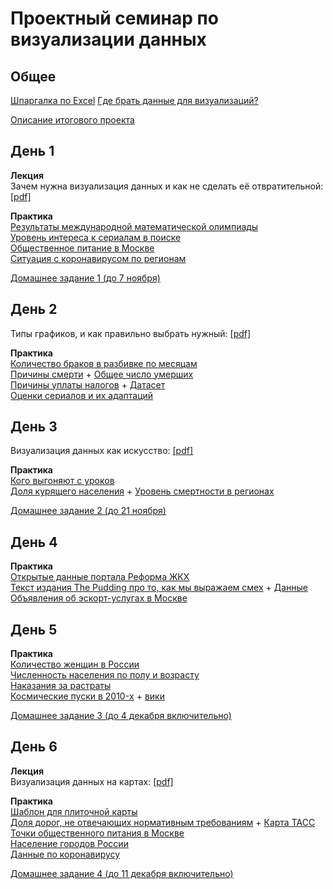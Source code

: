 # Проектный семинар по визуализации данных

## Общее
[Шпаргалка по Excel](/lections/excel.md)
[Где брать данные для визуализаций?](/datasources.md)

[Описание итогового проекта](/project.md)



## День 1
**Лекция**<br>
Зачем нужна визуализация данных и как не сделать её отвратительной: [[pdf]](/lections/lection_1.pdf)<br>

**Практика**<br>
[Результаты международной математической олимпиады](https://www.imo-official.org/year_country_r.aspx?year=2020&column=total&order=desc)<br>
[Уровень интереса к сериалам в поиске](https://trends.google.ru/trends/explore?q=%D1%81%D0%B5%D1%80%D0%B8%D0%B0%D0%BB%D1%8B%20%D1%81%D0%BC%D0%BE%D1%82%D1%80%D0%B5%D1%82%D1%8C%20%D0%BE%D0%BD%D0%BB%D0%B0%D0%B9%D0%BD&geo=RU)<br>
[Общественное питание в Москве](https://data.mos.ru/opendata/7710881420-obshchestvennoe-pitanie-v-moskve)<br>
[Ситуация с коронавирусом по регионам](https://xn--80aesfpebagmfblc0a.xn--p1ai/information/)<br>

[Домашнее задание 1 (до 7 ноября)](/homework/hw1.md)

## День 2
Типы графиков, и как правильно выбрать нужный: [[pdf]](/lections/lection_2.pdf)<br>

**Практика**<br>
[Количество браков в разбивке по месяцам](https://fedstat.ru/indicator/33553)<br>
[Причины смерти](https://fedstat.ru/indicator/33559) + [Общее число умерших](https://fedstat.ru/indicator/31617)<br>
[Причины  уплаты  налогов](https://fom.ru/Ekonomika/14476) + [Датасет](/data/fom_data.csv)<br>
[Оценки сериалов  и их адаптаций](https://docs.google.com/spreadsheets/d/1EYnj-y8F0ai4hjogLYlvgRMYtzvZ9Nmx_gh9m1sEyRw/copy)<br>

## День 3
Визуализация данных как искусство: [[pdf]](/lections/lection_3.pdf)<br>

**Практика**<br>
[Кого выгоняют с уроков](https://docs.google.com/spreadsheets/d/1yH2Bq4uf_pRfQK5DMED8H79axfBhkz7tV3BnygmdIHA/edit?usp=sharing)<br>
[Доля курящего населения](https://rosstat.gov.ru/free_doc/new_site/ZDOR/2019/PublishSite/Files/%D0%A2%D0%B0%D0%B1%D0%BB%D0%B8%D1%86%D0%B0%2067.%20%D0%9F%D0%BE%D1%82%D1%80%D0%B5%D0%B1%D0%BB%D0%B5%D0%BD%D0%B8%D0%B5%20%D1%82%D0%B0%D0%B1%D0%B0%D0%BA%D0%B0.xlsx) + [Уровень смертности в регионах](https://rosstat.gov.ru/storage/mediabank/EDN(1).xlsx)

[Домашнее задание 2 (до 21 ноября)](/homework/hw2.md)<br>

## День 4

**Практика**<br>
[Открытые данные портала Реформа ЖКХ](https://www.reformagkh.ru/opendata)<br>
[Текст издания The Pudding про то, как мы выражаем смех](https://pudding.cool/2019/10/laugh/) + [Данные](https://github.com/the-pudding/data/tree/master/laugh)<br>
[Объявления об эскорт-услугах в Москве](data/sex.csv)

## День 5

**Практика**<br>
[Количество женщин в России](https://www.fedstat.ru/indicator/33459)<br>
[Численность населения по полу и возрасту](https://rosstat.gov.ru/compendium/document/13284)<br>
[Наказания за растраты](https://docs.google.com/spreadsheets/d/1m35FRjYqivQTXwKUMytLI43HTssmy-cKmY7ENth80Us/edit?usp=sharing)<br>
[Космические пуски в 2010-x](https://docs.google.com/spreadsheets/d/1TwSfz8MSof58SpTImtCniS_tWCWMkDn-T3bRJMhS7IY/edit?usp=sharing) + [вики](https://ru.wikipedia.org/wiki/%D0%A1%D0%BF%D0%B8%D1%81%D0%BE%D0%BA_%D0%BA%D0%BE%D1%81%D0%BC%D0%B8%D1%87%D0%B5%D1%81%D0%BA%D0%B8%D1%85_%D0%B7%D0%B0%D0%BF%D1%83%D1%81%D0%BA%D0%BE%D0%B2)<br>

[Домашнее задание 3 (до 4 декабря включительно)](/homework/hw3.md)<br>

## День 6
**Лекция**<br>
Визуализация данных на картах: [[pdf]](/lections/lection_4.pdf)<br>

**Практика**<br>
[Шаблон для плиточной карты](https://docs.google.com/spreadsheets/d/10YgDwuLM_clbYp90-6GSng_Z0_ktwbjwF7aKs26RzBo/)<br>
[Доля дорог, не отвечающих нормативным требованиям](http://www.gks.ru/free_doc/new_site/business/trans-sv/transp2.xls) + [Карта ТАСС](https://tass.ru/obschestvo/7114097)<br>
[Точки общественного питания в Москве](https://data.mos.ru/opendata/7710881420-obshchestvennoe-pitanie-v-moskve/)<br>
[Население городов России](https://docs.google.com/spreadsheets/d/1VnQt-GQidn35mqIDjhh3SPKUH9hAcu3eZZhicVsCSmc/edit?usp=sharing)<br>
[Данные по коронавирусу](https://github.com/owid/covid-19-data/blob/master/public/data/owid-covid-data.csv)<br>

[Домашнее задание 4 (до 11 декабря включительно)](/homework/hw4.md)<br>
